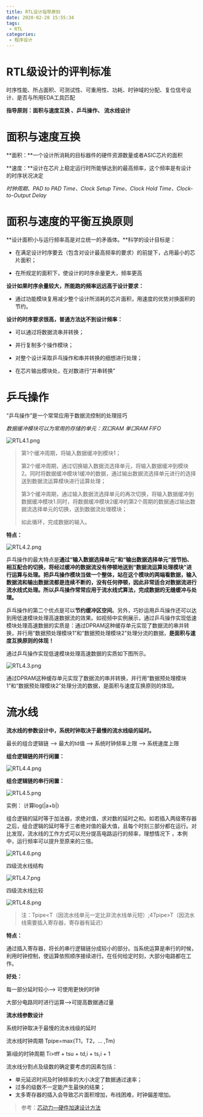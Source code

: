 ```yaml
---
title: RTL设计指导原则
date: 2020-02-28 15:55:34
tags:
 - RTL
categories:
 - 程序设计
---
```




# RTL级设计的评判标准

时序性能、所占面积、可测试性、可重用性、功耗、时钟域的分配、复位信号设计、是否与所用EDA工具匹配

 **指导原则：面积与速度互换 、乒乓操作、 流水线设计**

 <!--more-->

# 面积与速度互换

 

**面积：**一个设计所消耗的目标器件的硬件资源数量或者ASIC芯片的面积


**速度：**设计在芯片上稳定运行时所能够达到的最高频率，这个频率是有设计的时序状况决定

*时钟周期、PAD to PAD Time、Clock Setup Time、Clock Hold Time、Clock-to-Output Delay*

 

# 面积与速度的平衡互换原则

**设计面积小与运行频率高是对立统一的矛盾体。**科学的设计目标是：

- 在满足设计时序要去（包含对设计最高频率的要求）的前提下，占用最小的芯片面积；

- 在所规定的面积下，使设计的时序余量更大，频率更高

 

**设计如果时序余量较大，所能跑的频率远远高于设计要求：**

- 通过功能模块复用减少整个设计所消耗的芯片面积，用速度的优势对换面积的节约。

**设计的时序要求很高，普通方法达不到设计频率：**

- 可以通过将数据流串并转换；

- 并行复制多个操作模块；

- 对整个设计采取乒乓操作和串并转换的细想进行处理；

- 在芯片输出模块处，在对数进行“并串转换”

 

# 乒乓操作

“乒乓操作”是一个常常应用于数据流控制的处理技巧

*数据缓冲模块可以为常用的存储的单元：双口RAM 单口RAM FIFO*



![RTL4.1.png](https://i.loli.net/2020/02/28/iu39eUqEYCwoOlV.png)

 

> 第1个缓冲周期，将输入数据缓冲到模块1；
> 
> 第2个缓冲周期，通过切换输入数据流选择单元，将输入数据缓冲到模块2。同时将数据缓冲模块1缓冲的数据，通过输出数据流选择单元进行的选择送到数据流运算模块进行运算处理；
> 
> 第3个缓冲周期，通过输入数据流选择单元的再次切换，将输入数据缓冲到数据缓冲模块1.同时，将数据缓冲模块2缓冲的第2个周期的数据通过输出数据流选择单元的切换，送到数据流处理模块；
> 
> 如此循环，完成数据的输入。

 

**特点：**

![RTL4.2.png](https://i.loli.net/2020/02/28/AaFQlTdCLjXwqEn.png)

乒乓操作的最大特点是**通过“输入数据选择单元”和“输出数据选择单元”按节拍、相互配合的切换，将经过缓冲的数据流没有停顿地送到“数据流运算处理模块”进行运算与处理。**把乒乓操作模块当做一个整体，站在这个模块的两端看数据，输入数据流和输出数据流都是连续不断的，没有任何停顿，因此非常适合对数据流进行流水线式处理。所以乒乓操作**常常应用于流水线式算法，完成数据的无缝缓冲与处理。**

乒乓操作的第二个优点是可以**节约缓冲区空间**。另外，巧妙运用乒乓操作还可以达到用低速模块处理高速数据流的效果。如视频中实例展示，通过乒乓操作实现低速模块处理高速数据的实质是：通过DPRAM这种缓存单元实现了数据流的串并转换，并行用“数据预处理模块1”和“数据预处理模块2”处理分流的数据，**是面积与速度互换原则的体现！**

 

通过乒乓操作实现低速模块处理高速数据的实质如下图所示。

![RTL4.3.png](https://i.loli.net/2020/02/28/kX3Fbt2cgxhCAdO.png)

通过DPRAM这种缓存单元实现了数据流的串并转换，并行用“数据预处理模块1”和“数据预处理模块2”处理分流的数据，是面积与速度互换原则的体现。

 

# 流水线

 

**流水线的参数设计中，系统时钟取决于最慢的流水线级的延时。**

最长的组合逻辑链 --> 最大的td值 --> 系统时钟频率上限 --> 系统速度上限

 

**组合逻辑链的并行闲置：**

![RTL4.4.png](https://i.loli.net/2020/02/28/M4oCi1VAQPHOXlk.png)

 

**组合逻辑链的串行闲置：**

![RTL4.5.png](https://i.loli.net/2020/02/28/e8vYCUQryDxE57m.png)

 

实例： 计算log(|a+b|)

 

组合逻辑的延时等于加法器，求绝对值，求对数的延时之和。如若插入两级寄存器之后，组合逻辑的延时等于三者绝对值的最大值，且每个时刻三部分都在运行。对比发现，流水线的工作方式可以充分提高电路运行的频率，理想情况下 ，本例中，运行频率可以提升至原来的三倍。

![RTL4.6.png](https://i.loli.net/2020/02/28/6wUtXksvzRYJ49c.png)

 

四级流水线结构

 ![RTL4.7.png](https://i.loli.net/2020/02/28/ybFXMzDqeUkifY9.png)

四级流水线比较

![RTL4.8.png](https://i.loli.net/2020/02/28/CLSYxu5qfyWVw7h.png)

> 注：Tpipe<T（因流水线单元一定比非流水线单元短）;4Tpipe>T（因流水线需要插入寄存器，寄存器有延迟）

 

**特点：**

通过插入寄存器，将长的串行逻辑链分成较小的部分。当系统运算是串行的时候，利用时钟控制，使运算依照顺序接续进行。在任何给定时刻，大部分电路都在工作。

**好处：**

每一部分延时较小--> 可使用更快的时钟

大部分电路同时进行运算-->可提高数据通过量

 

 

**流水线参数设计**

系统时钟取决于最慢的流水线级的延时

流水线时钟周期 Tpipe=max{T1，T2，… ,Tm}

第i级的时钟周期 Ti>tff + tsu + td,i + ts,i + 1


流水线分割点及级数的确定要考虑的因素包括：

- 单元延迟时间及时钟频率的大小决定了数据通过速率；
- 过多的级数不一定能产生最快的结果；
- 太多寄存器的插入会导致芯片面积增加，布线困难，时钟偏差增加。

> 参考：[芯动力—硬件加速设计方法](https://www.icourse163.org/course/SWJTU-1207492806?tid=1207824209)

